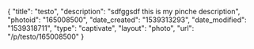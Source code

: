 {
    "title": "testo",
    "description": "sdfggsdf this is my pinche description",
    "photoid": "165008500",
    "date_created": "1539313293",
    "date_modified": "1539318711",
    "type": "captivate",
    "layout": "photo",
    "url": "\/p\/testo\/165008500"
}